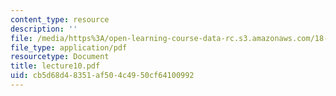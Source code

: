 ```yaml
---
content_type: resource
description: ''
file: /media/https%3A/open-learning-course-data-rc.s3.amazonaws.com/18-366-random-walks-and-diffusion-fall-2006/cb5d68d48351af504c4950cf64100992_lecture10.pdf
file_type: application/pdf
resourcetype: Document
title: lecture10.pdf
uid: cb5d68d4-8351-af50-4c49-50cf64100992
---
```

